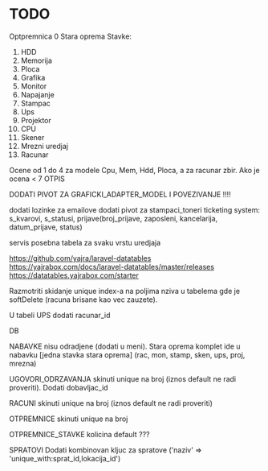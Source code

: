# TODO

Optpremnica 0 Stara oprema
Stavke:

1. HDD
2. Memorija
3. Ploca
4. Grafika
5. Monitor
6. Napajanje
7. Stampac
8. Ups
9. Projektor
10. CPU
11. Skener
12. Mrezni uredjaj
13. Racunar

Ocene od 1 do 4 za modele Cpu, Mem, Hdd, Ploca, a za racunar zbir. Ako je ocena < 7 OTPIS

DODATI PIVOT ZA GRAFICKI_ADAPTER_MODEL I POVEZIVANJE !!!!

dodati lozinke za emailove
dodati pivot za stampaci_toneri
ticketing system: s_kvarovi, s_statusi, prijave(broj_prijave, zaposleni, kancelarija, datum_prijave, status)

servis posebna tabela za svaku vrstu uredjaja


https://github.com/yajra/laravel-datatables
https://yajrabox.com/docs/laravel-datatables/master/releases
https://datatables.yajrabox.com/starter

Razmotriti skidanje unique index-a na poljima nziva u tabelema gde je softDelete (racuna brisane kao vec zauzete).

U tabeli UPS dodati racunar_id

DB

NABAVKE nisu odradjene (dodati u meni). Stara oprema komplet ide u nabavku [jedna stavka stara oprema]
(rac, mon, stamp, sken, ups, proj, mrezna)

UGOVORI_ODRZAVANJA skinuti unique na broj (iznos default ne radi proveriti). Dodati dobavljac_id

RACUNI skinuti unique na broj (iznos default ne radi proveriti)

OTPREMNICE skinuti unique na broj

OTPREMNICE_STAVKE kolicina default ???

SPRATOVI Dodati kombinovan kljuc za spratove ('naziv' => 'unique_with:sprat_id,lokacija_id')
